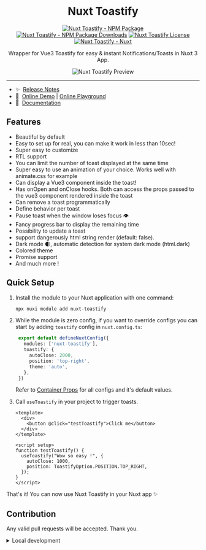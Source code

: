<h1 align="center">
   Nuxt Toastify
</h1>

<p align="center">
  <a href="https://npmjs.com/package/nuxt-toastify"><img src="https://img.shields.io/npm/v/nuxt-toastify/latest.svg?style=flat&colorA=020420&colorB=00DC82" alt="Nuxt Toastify - NPM Package" /></a>
<a href="https://npmjs.com/package/nuxt-toastify"><img src="https://img.shields.io/npm/dm/nuxt-toastify.svg?style=flat&colorA=020420&colorB=00DC82" alt="Nuxt Toastify - NPM Package Downloads" /></a>
<a href="https://npmjs.com/package/nuxt-toastify"><img src="https://img.shields.io/npm/l/nuxt-toastify.svg?style=flat&colorA=020420&" alt="Nuxt Toastify License" /></a>
<a href="https://nuxt.com"><img src="https://img.shields.io/badge/Nuxt-020420?logo=nuxt.js" alt="Nuxt Toastify - Nuxt" /></a>
</p>

<p align="center">
  Wrapper for Vue3 Toastify for easy & instant Notifications/Toasts in Nuxt 3 App.
</p>

<p align="center">
  <img src="https://user-images.githubusercontent.com/5574267/130804494-a9d2d69c-f170-4576-b2e1-0bb7f13dd92d.gif" alt="Nuxt Toastify Preview" />
</p>

-----
- ✨&nbsp; [Release Notes](/CHANGELOG.md)
- 🏀&nbsp; [Online Demo](https://vue3-toastify.js-bridge.com/) | [Online Playground](https://stackblitz.com/github/modbender/nuxt-toastify?file=playground%2Fapp.vue)
- 📖&nbsp; [Documentation](https://vue3-toastify.js-bridge.com/get-started/introduction.html)

## Features

<!-- Highlight some of the features your module provide here -->
- Beautiful by default
- Easy to set up for real, you can make it work in less than 10sec!
- Super easy to customize
- RTL support
- You can limit the number of toast displayed at the same time
- Super easy to use an animation of your choice. Works well with animate.css for example
- Can display a Vue3 component inside the toast!
- Has onOpen and onClose hooks. Both can access the props passed to the vue3 component rendered inside the toast
- Can remove a toast programmatically
- Define behavior per toast
- Pause toast when the window loses focus 👁
- Fancy progress bar to display the remaining time
- Possibility to update a toast
- support dangerously html string render (default: false).
- Dark mode 🌒, automatic detection for system dark mode (html.dark)
- Colored theme
- Promise support
- And much more !

## Quick Setup

1. Install the module to your Nuxt application with one command:
   
    ```bash
    npx nuxi module add nuxt-toastify
    ```

2. While the module is zero config, if you want to override configs you can start by adding `toastify` config in `nuxt.config.ts`:
   
   ```ts
    export default defineNuxtConfig({
      modules: ['nuxt-toastify'],
      toastify: {
        autoClose: 2000,
        position: 'top-right',
        theme: 'auto',
      },
    })
   ```

    Refer to [Container Props](https://vue3-toastify.js-bridge.com/api/container.html) for all configs and it's default values.

3. Call `useToastify` in your project to trigger toasts.

    ```xhtml
    <template>
      <div>
        <button @click="testToastify">Click me</button>
      </div>
    </template>

    <script setup>
    function testToastify() {
      useToastify("Wow so easy !", {
        autoClose: 1000,
        position: ToastifyOption.POSITION.TOP_RIGHT,
      });
    }
    </script>
    ```

That's it! You can now use Nuxt Toastify in your Nuxt app ✨


## Contribution
Any valid pull requests will be accepted. Thank you.

<details>
  <summary>Local development</summary>
  
  ```bash
  # Install dependencies
  npm install
  
  # Generate type stubs
  npm run dev:prepare
  
  # Develop with the playground
  npm run dev
  
  # Build the playground
  npm run dev:build
  
  # Run ESLint
  npm run lint
  
  # Run Vitest
  npm run test
  npm run test:watch
  
  # Release new version
  npm run release
  ```

</details>


<!-- Badges -->
[npm-version-src]: https://img.shields.io/npm/v/nuxt-toastify/latest.svg?style=flat&colorA=020420&colorB=00DC82
[npm-version-href]: https://npmjs.com/package/nuxt-toastify

[npm-downloads-src]: https://img.shields.io/npm/dm/nuxt-toastify.svg?style=flat&colorA=020420&colorB=00DC82
[npm-downloads-href]: https://npmjs.com/package/nuxt-toastify

[license-src]: https://img.shields.io/npm/l/nuxt-toastify.svg?style=flat&colorA=020420&colorB=00DC82
[license-href]: https://npmjs.com/package/nuxt-toastify

[nuxt-src]: https://img.shields.io/badge/Nuxt-020420?logo=nuxt.js
[nuxt-href]: https://nuxt.com
